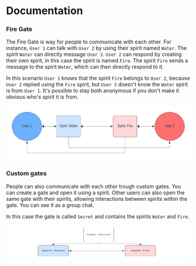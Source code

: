# Documentation
### Fire Gate
The Fire Gate is way for people to communicate with each other. For instance, `User 1` can talk with `User 2` by using their spirit named `Water`. The spirit `Water` can directly message `User 2`. `User 2` can respond by creating their own spirit, in this case the spirit is named `Fire`. The spirit `Fire` sends a message to the spirit `Water`, which can then directly respond to it.

In this scenario `User 1` knows that the spirit `Fire` belongs to `User 2`, because `User 2` replied using the `Fire` spirit, but `User 2` doesn't know the `Water` spirit is from `User 1`. It's possible to stay both anonymous if you don't make it obvious who's spirit it is from.

<img src="../../assets/images/fire_gate.jpeg" width=750 height=150>

### Custom gates
People can also communicate with each other trough custom gates. You can create a gate and open it using a spirit. Other users can also open the same gate with their spirits, allowing interactions between spirits within the gate. You can see it as a group chat.

In this case the gate is called `Secret` and contains the spirits `Water` and `Fire`.

<img src="../../assets/images/custom_gate.jpeg" width=500 height=100>